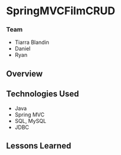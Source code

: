 # SpringMVCFilmCRUD

### Team

* Tiarra Blandin
* Daniel
* Ryan

## Overview

## Technologies Used

* Java
* Spring MVC
* SQL, MySQL
* JDBC

## Lessons Learned